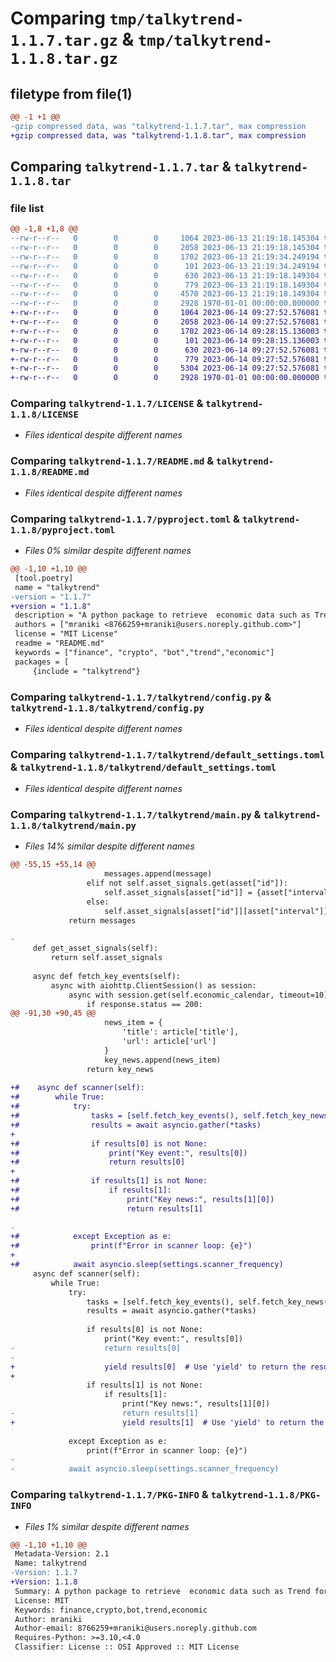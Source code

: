 # Comparing `tmp/talkytrend-1.1.7.tar.gz` & `tmp/talkytrend-1.1.8.tar.gz`

## filetype from file(1)

```diff
@@ -1 +1 @@
-gzip compressed data, was "talkytrend-1.1.7.tar", max compression
+gzip compressed data, was "talkytrend-1.1.8.tar", max compression
```

## Comparing `talkytrend-1.1.7.tar` & `talkytrend-1.1.8.tar`

### file list

```diff
@@ -1,8 +1,8 @@
--rw-r--r--   0        0        0     1064 2023-06-13 21:19:18.145304 talkytrend-1.1.7/LICENSE
--rw-r--r--   0        0        0     2058 2023-06-13 21:19:18.145304 talkytrend-1.1.7/README.md
--rw-r--r--   0        0        0     1702 2023-06-13 21:19:34.249194 talkytrend-1.1.7/pyproject.toml
--rw-r--r--   0        0        0      101 2023-06-13 21:19:34.249194 talkytrend-1.1.7/talkytrend/__init__.py
--rw-r--r--   0        0        0      630 2023-06-13 21:19:18.149304 talkytrend-1.1.7/talkytrend/config.py
--rw-r--r--   0        0        0      779 2023-06-13 21:19:18.149304 talkytrend-1.1.7/talkytrend/default_settings.toml
--rw-r--r--   0        0        0     4570 2023-06-13 21:19:18.149304 talkytrend-1.1.7/talkytrend/main.py
--rw-r--r--   0        0        0     2928 1970-01-01 00:00:00.000000 talkytrend-1.1.7/PKG-INFO
+-rw-r--r--   0        0        0     1064 2023-06-14 09:27:52.576081 talkytrend-1.1.8/LICENSE
+-rw-r--r--   0        0        0     2058 2023-06-14 09:27:52.576081 talkytrend-1.1.8/README.md
+-rw-r--r--   0        0        0     1702 2023-06-14 09:28:15.136003 talkytrend-1.1.8/pyproject.toml
+-rw-r--r--   0        0        0      101 2023-06-14 09:28:15.136003 talkytrend-1.1.8/talkytrend/__init__.py
+-rw-r--r--   0        0        0      630 2023-06-14 09:27:52.576081 talkytrend-1.1.8/talkytrend/config.py
+-rw-r--r--   0        0        0      779 2023-06-14 09:27:52.576081 talkytrend-1.1.8/talkytrend/default_settings.toml
+-rw-r--r--   0        0        0     5304 2023-06-14 09:27:52.576081 talkytrend-1.1.8/talkytrend/main.py
+-rw-r--r--   0        0        0     2928 1970-01-01 00:00:00.000000 talkytrend-1.1.8/PKG-INFO
```

### Comparing `talkytrend-1.1.7/LICENSE` & `talkytrend-1.1.8/LICENSE`

 * *Files identical despite different names*

### Comparing `talkytrend-1.1.7/README.md` & `talkytrend-1.1.8/README.md`

 * *Files identical despite different names*

### Comparing `talkytrend-1.1.7/pyproject.toml` & `talkytrend-1.1.8/pyproject.toml`

 * *Files 0% similar despite different names*

```diff
@@ -1,10 +1,10 @@
 [tool.poetry]
 name = "talkytrend"
-version = "1.1.7"
+version = "1.1.8"
 description = "A python package to retrieve  economic data such as Trend for any financial symbol."
 authors = ["mraniki <8766259+mraniki@users.noreply.github.com>"]
 license = "MIT License"
 readme = "README.md"
 keywords = ["finance", "crypto", "bot","trend","economic"]
 packages = [
     {include = "talkytrend"}
```

### Comparing `talkytrend-1.1.7/talkytrend/config.py` & `talkytrend-1.1.8/talkytrend/config.py`

 * *Files identical despite different names*

### Comparing `talkytrend-1.1.7/talkytrend/default_settings.toml` & `talkytrend-1.1.8/talkytrend/default_settings.toml`

 * *Files identical despite different names*

### Comparing `talkytrend-1.1.7/talkytrend/main.py` & `talkytrend-1.1.8/talkytrend/main.py`

 * *Files 14% similar despite different names*

```diff
@@ -55,15 +55,14 @@
                     messages.append(message)
                 elif not self.asset_signals.get(asset["id"]):
                     self.asset_signals[asset["id"]] = {asset["interval"]: current_signal}
                 else:
                     self.asset_signals[asset["id"]][asset["interval"]] = current_signal
             return messages
 
-
     def get_asset_signals(self):
         return self.asset_signals
 
     async def fetch_key_events(self):
         async with aiohttp.ClientSession() as session:
             async with session.get(self.economic_calendar, timeout=10) as response:
                 if response.status == 200:
@@ -91,30 +90,45 @@
                     news_item = {
                         'title': article['title'],
                         'url': article['url']
                     }
                     key_news.append(news_item)
                 return key_news
 
+#    async def scanner(self):
+#        while True:
+#            try:
+#                tasks = [self.fetch_key_events(), self.fetch_key_news()]
+#                results = await asyncio.gather(*tasks)
+
+#                if results[0] is not None:
+#                    print("Key event:", results[0])
+#                    return results[0]
+                
+#                if results[1] is not None:
+#                    if results[1]:
+#                        print("Key news:", results[1][0])
+#                        return results[1]
 
-
+#            except Exception as e:
+#                print(f"Error in scanner loop: {e}")
+            
+#            await asyncio.sleep(settings.scanner_frequency)
     async def scanner(self):
         while True:
             try:
                 tasks = [self.fetch_key_events(), self.fetch_key_news()]
                 results = await asyncio.gather(*tasks)
 
                 if results[0] is not None:
                     print("Key event:", results[0])
-                    return results[0]
-                
+                    yield results[0]  # Use 'yield' to return the result as an asynchronous iterator
+
                 if results[1] is not None:
                     if results[1]:
                         print("Key news:", results[1][0])
-                        return results[1]
+                        yield results[1]  # Use 'yield' to return the result as an asynchronous iterator
 
             except Exception as e:
                 print(f"Error in scanner loop: {e}")
-            
-            await asyncio.sleep(settings.scanner_frequency)
```

### Comparing `talkytrend-1.1.7/PKG-INFO` & `talkytrend-1.1.8/PKG-INFO`

 * *Files 1% similar despite different names*

```diff
@@ -1,10 +1,10 @@
 Metadata-Version: 2.1
 Name: talkytrend
-Version: 1.1.7
+Version: 1.1.8
 Summary: A python package to retrieve  economic data such as Trend for any financial symbol.
 License: MIT
 Keywords: finance,crypto,bot,trend,economic
 Author: mraniki
 Author-email: 8766259+mraniki@users.noreply.github.com
 Requires-Python: >=3.10,<4.0
 Classifier: License :: OSI Approved :: MIT License
```

